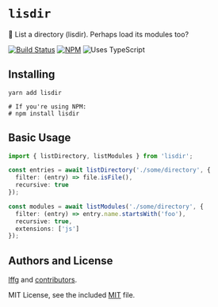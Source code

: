 # `lisdir`

🔎 List a directory (lisdir). Perhaps load its modules too?

[![Build Status](https://circleci.com/gh/lffg/lisdir.svg?style=svg)](https://circleci.com/gh/lffg/lisdir)
[![NPM](https://img.shields.io/npm/v/lisdir.svg?logo=npm)](https://npmjs.org/package/lisdir)
![Uses TypeScript](https://img.shields.io/badge/Uses-Typescript-294E80.svg)

## Installing

```shell
yarn add lisdir

# If you're using NPM:
# npm install lisdir
```

## Basic Usage

```ts
import { listDirectory, listModules } from 'lisdir';

const entries = await listDirectory('./some/directory', {
  filter: (entry) => file.isFile(),
  recursive: true
});

const modules = await listModules('./some/directory', {
  filter: (entry) => entry.name.startsWith('foo'),
  recursive: true,
  extensions: ['js']
});
```

## Authors and License

[lffg](https://github.com/lffg) and [contributors](https://github.com/lffg/lisdir/graphs/contributors).

MIT License, see the included [MIT](https://github.com/lffg/lisdir/blob/master/LICENSE) file.
